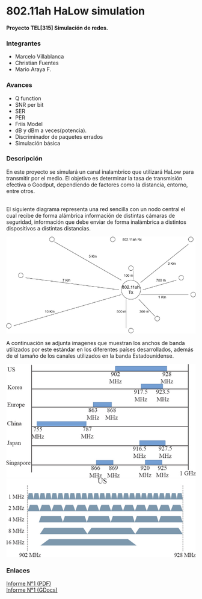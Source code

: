 # 802.11ah HaLow simulation

**Proyecto TEL[315] Simulación de redes.** 

### Integrantes

* Marcelo Villablanca
* Christian Fuentes
* Mario Araya F.

### Avances

* Q function
* SNR per bit
* SER
* PER
* Friis Model
* dB y dBm a veces(potencia).
* Discriminador de paquetes errados
* Simulación básica

### Descripción

En este proyecto se simulará un canal inalambrico que utilizará HaLow para transmitir por el medio.
El objetivo es determinar la tasa de transmisión efectiva o Goodput, dependiendo de factores como la distancia, entorno, entre otros.<br><br>

El siguiente diagrama representa una red sencilla con un nodo central el cual recibe de forma alámbrica información de distintas cámaras de seguridad, información que debe enviar de forma inalámbrica a distintos dispositivos a distintas distancias.<br>

![Diagrama](./imgs/Simula_proyect_network.png)

A continuación se adjunta imagenes que muestran los anchos de banda utilizados por este estándar en los diferentes países desarrollados, 
además de el tamaño de los canales utilizados en la banda Estadounidense.<br>

![Bandas](./imgs/HaLow_bandas.jpg)
![Canales](./imgs/HaLow_canales.jpg)
### Enlaces

[Informe N°1 (PDF)](./docs/informe_v1.pdf)<br>
[Informe N°1 (GDocs)](https://docs.google.com/document/d/14EjWDM_GIey-a1DFdDwb9veK1vgaGAgZ/edit)